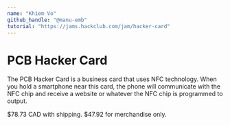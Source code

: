 ```yaml
---
name: "Khiem Vo"
github_handle: "@manu-emb"
tutorial: "https://jams.hackclub.com/jam/hacker-card"
---
```


# PCB Hacker Card
<!-- Describe your board in 2-3 sentences. What are you making? What will it do? -->
The PCB Hacker Card is a business card that uses NFC technology. When you hold a smartphone near this card, the phone will communicate with the NFC chip and receive a website or whatever the NFC chip is programmed to output.
<!-- How much is it going to cost? -->
$78.73 CAD with shipping. $47.92 for merchandise only.
<!-- Tell us a little bit about your design process. What were some challenges? What helped? ***Totally optional*** -->
